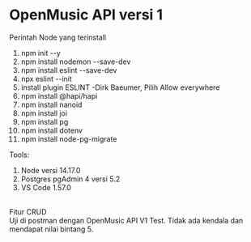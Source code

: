 # OpenMusic API versi 1

Perintah Node yang terinstall<br>
1. npm init --y
2. npm install nodemon --save-dev
3. npm install eslint --save-dev
4. npx eslint --init
5. install plugin ESLINT -Dirk Baeumer, Pilih Allow everywhere
6. npm install @hapi/hapi
7. npm install nanoid
8. npm install joi
9. npm install pg
10. npm install dotenv
11. npm install node-pg-migrate <br>

Tools:<br>
1. Node versi 14.17.0<br>
2. Postgres pgAdmin 4 versi 5.2<br>
3. VS Code 1.57.0<br>

<br>
Fitur CRUD
<br>
Uji di postman dengan OpenMusic API V1 Test. Tidak ada kendala dan mendapat nilai bintang 5.
